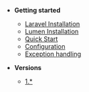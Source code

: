 - **Getting started**
  - [Laravel Installation](laravel-installation.md)
  - [Lumen Installation](lumen-installation.md)
  - [Quick Start](quick-start.md)
  - [Configuration](configuration.md)
  - [Exception handling](exception-handling.md)

- **Versions**
  - [1.*](#/1.0)
